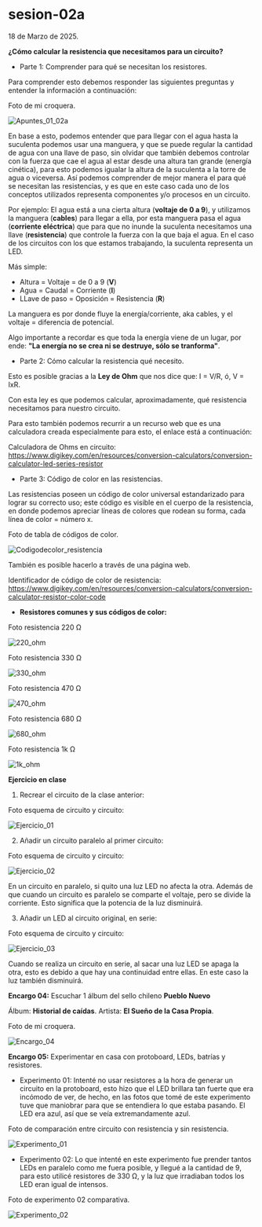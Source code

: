 # sesion-02a

18 de Marzo de 2025.

**¿Cómo calcular la resistencia que necesitamos para un circuito?**

 - Parte 1: Comprender para qué se necesitan los resistores.

Para comprender esto debemos responder las siguientes preguntas y entender la información a continuación:

Foto de mi croquera.

![Apuntes_01_02a](https://github.com/user-attachments/assets/256f61a5-5612-43ac-99f3-34a87dafa1fd)

En base a esto, podemos entender que para llegar con el agua hasta la suculenta podemos usar una manguera, y que se puede regular la cantidad de agua con una llave de paso, sin olvidar que también debemos controlar con la fuerza que cae el agua al estar desde una altura tan grande (energía cinética), para esto podemos igualar la altura de la suculenta a la torre de agua o viceversa. Así podemos comprender de mejor manera el para qué se necesitan las resistencias, y es que en este caso cada uno de los conceptos utilizados representa componentes y/o procesos en un circuito.

Por ejemplo: El agua está a una cierta altura (**voltaje de 0 a 9**), y utilizamos la manguera (**cables**) para llegar a ella, por esta manguera pasa el agua (**corriente eléctrica**) que para que no inunde la suculenta necesitamos una llave (**resistencia**) que controle la fuerza con la que baja el agua. En el caso de los circuitos con los que estamos trabajando, la suculenta representa un LED.

Más simple:

 - Altura = Voltaje = de 0 a 9 (**V**)
 - Agua = Caudal = Corriente (**I**)
 - LLave de paso = Oposición = Resistencia (**R**)

La manguera es por donde fluye la energía/corriente, aka cables, y el voltaje = diferencia de potencial.

Algo importante a recordar es que toda la energía viene de un lugar, por ende: **"La energía no se crea ni se destruye, sólo se tranforma"**.

 - Parte 2: Cómo calcular la resistencia qué necesito.

Esto es posible gracias a la **Ley de Ohm** que nos dice que: I = V/R, ó, V = IxR.

Con esta ley es que podemos calcular, aproximadamente, qué resistencia necesitamos para nuestro circuito.

Para esto también podemos recurrir a un recurso web que es una calculadora creada especialmente para esto, el enlace está a continuación:

Calculadora de Ohms en circuito: <https://www.digikey.com/en/resources/conversion-calculators/conversion-calculator-led-series-resistor>

- Parte 3: Código de color en las resistencias.

Las resistencias poseen un código de color universal estandarizado para lograr su correcto uso; este código es visible en el cuerpo de la resistencia, en donde podemos apreciar líneas de colores que rodean su forma, cada línea de color = número x.

Foto de tabla de códigos de color.

![Codigodecolor_resistencia](https://github.com/user-attachments/assets/116e4e34-2cb0-4487-b30a-3ad2ee76b33d)

También es posible hacerlo a través de una página web.

Identificador de código de color de resistencia: <https://www.digikey.com/en/resources/conversion-calculators/conversion-calculator-resistor-color-code>

 - **Resistores comunes y sus códigos de color:**

Foto resistencia 220 Ω

![220_ohm](https://github.com/user-attachments/assets/169e7616-cb72-4629-b187-a8d43005962e)

Foto resistencia 330 Ω

![330_ohm](https://github.com/user-attachments/assets/02dc766c-54ad-46d5-917f-f08eaa0a03a5)

Foto resistencia 470 Ω

![470_ohm](https://github.com/user-attachments/assets/b72ac294-70a7-4e05-8798-66b4d4cb3627)

Foto resistencia 680 Ω

![680_ohm](https://github.com/user-attachments/assets/04979a3e-ffd5-4028-8392-0bd4b1135ec5)

Foto resistencia 1k Ω

![1k_ohm](https://github.com/user-attachments/assets/17a5db6f-3348-412d-86fa-8426acb4322c)

**Ejercicio en clase**

 1. Recrear el circuito de la clase anterior:

Foto esquema de circuito y circuito:

![Ejercicio_01](https://github.com/user-attachments/assets/044fbcec-5243-485b-870a-51525a32604a)

 2. Añadir un circuito paralelo al primer circuito:

Foto esquema de circuito y circuito:

![Ejercicio_02](https://github.com/user-attachments/assets/6766068c-a29d-4984-8572-23bf9f0adb63)

En un circuito en paralelo, si quito una luz LED no afecta la otra. Además de que cuando un circuito es paralelo se comparte el voltaje, pero se divide la corriente. Esto significa que la potencia de la luz disminuirá.

 3. Añadir un LED al circuito original, en serie:

Foto esquema de circuito y circuito:

![Ejercicio_03](https://github.com/user-attachments/assets/7cda2b7e-d6db-4338-a006-65bbe365aafa)

Cuando se realiza un circuito en serie, al sacar una luz LED se apaga la otra, esto es debido a que hay una continuidad entre ellas. En este caso la luz también disminuirá.

**Encargo 04:** Escuchar 1 álbum del sello chileno **Pueblo Nuevo**

Álbum: **Historial de caídas**.
Artista: **El Sueño de la Casa Propia**.

Foto de mi croquera.

![Encargo_04](https://github.com/user-attachments/assets/0dbaadd7-e755-400e-ac59-0d2cb62f878a)

**Encargo 05:** Experimentar en casa con protoboard, LEDs, batrías y resistores.

 - Experimento 01: Intenté no usar resistores a la hora de generar un circuito en la protoboard, esto hizo que el LED brillara tan fuerte que era incómodo de ver, de hecho, en las fotos que tomé de este experimento tuve que maniobrar para que se entendiera lo que estaba pasando. El LED era azul, así que se veía extremandamente azul.

Foto de comparación entre circuito con resistencia y sin resistencia.

![Experimento_01](https://github.com/user-attachments/assets/a254bff3-4755-4b48-bd6b-c6271f031a6a)

 - Experimento 02:  Lo que intenté en este experimento fue prender tantos LEDs en paralelo como me fuera posible, y llegué a la cantidad de 9, para esto utilicé resistores de 330 Ω, y la luz que irradiaban todos los LED eran igual de intensos.

Foto de experimento 02 comparativa.

![Experimento_02](https://github.com/user-attachments/assets/6d2b9c55-4a6e-4494-aae3-fb70438b8f51)


